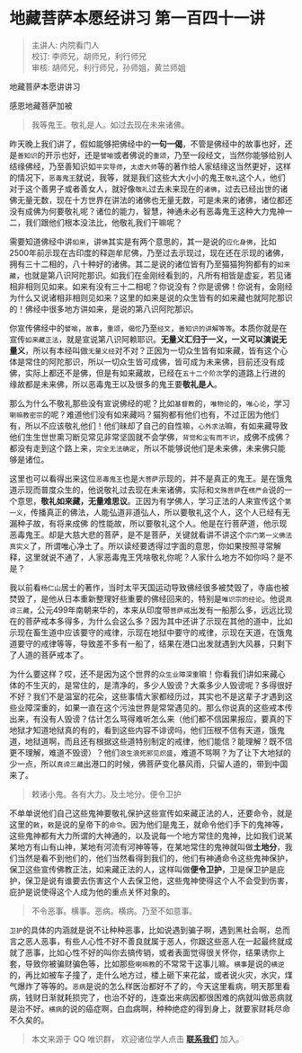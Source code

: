 # 地藏菩萨本愿经讲习 第一百四十一讲

> 主讲人: 内院看门人 <br />
> 校订: 李师兄，胡师兄，利行师兄 <br />
> 审核: 胡师兄，利行师兄，孙师姐，黄兰师姐 <br />

地藏菩萨本愿讲讲习

感恩地藏菩萨加被

> 我等鬼王。敬礼是人。如过去现在未来诸佛。

昨天晚上我们讲了，假如能够把佛经中的**一句一偈**，不管是佛经中的故事也好，还是`善知识`的开示也好，还是`譬喻`或者佛说的`重颂`，乃至一段经文，当然你能够给别人结缘佛经，乃至善知识如`平实导师`，`太虚大师`等的著作给人家结缘这当然更好，这样的情况下，`恶毒鬼王`就说，我等，就是我们这些大大小小的鬼王`敬礼`这个人，他们对于这个善男子或者善女人，就好像`敬礼`过去未来现在的`诸佛`，过去已经出世的诸佛无量无数，现在十方世界在讲法的诸佛也无量无数，可是未来的诸佛，诸位都还没有成佛为何要敬礼呢？诸位的能力，智慧，神通未必有恶毒鬼王这种大力鬼神一二，我们跟他们根本没法比，他敬礼我们干嘛呢？

需要知道佛经中讲`如来`，讲`佛`其实是有两个意思的，其一是说的`应化身佛`，比如2500年前示现在古印度的释迦牟尼佛，乃至过去示现过，现在还在示现的诸佛，拥有三十二相的，八十种好的诸佛。其二是说的诸位皆有乃至猫猫狗狗都有的`如来藏`，也就是第八识阿陀那识。如我们在金刚经看到的，凡所有相皆是虚妄，若见诸相非相则见如来。如来有没有三十二相呢？你说没有？你是谤佛！你说有，金刚经为什么又说诸相非相则见如来？这里的如来是说的众生皆有的如来藏也就阿陀那识的！佛经中很多地方讲如来，是说的第八识阿陀那识。

你宣传佛经中的`譬喻`，`故事`，`重颂`，`偈佗`乃至`经文`，`善知识的讲解等等`。本质你就是在宣传`如来藏正法`，就是宣说第八识阿赖耶识。**无量义汇归于一义，一义可以演说无量义**，所以有本经叫做`无量义经`对不对？正因为一切众生皆有如来藏，皆有这个心体是常住的阿陀那识，所以一切众生皆可成佛，皆可成为未来佛，目前还没有成佛，实际上都还不是佛，但是有如来藏故，已经在`五十二个阶次`学的道路上行进的缘故都是未来佛，所以恶毒鬼王以及很多的鬼王要**敬礼是人**。

那么为什么不敬礼那些没有宣说佛经的呢？比如`基督教`的，`唯物论`的，`唯心论`，学习`喇嘛教密宗`的呢？难道他们没有如来藏吗？猫狗都有他们也有，不过正因为他们有，所以不应该敬礼他们！他们昧却了自己的自性嘛，`心外求法`嘛，有如来藏导致他们生生世世熏习断见常见非常坚固就不会学佛，`背觉和尘有而不识`，成佛不成佛？都没有走到这个路上来，`完全无法确定`，所以不能够说他们是未来佛，未来佛只能够是诸位。

这里也可以看得出来这位`恶毒鬼王`也是`大菩萨`示现的，并不是真正的鬼王。是在饿鬼道示现而普度众生的，他说敬礼过去现在未来诸佛，实际和`文殊菩萨`在`楞严会`说的一个意思，**敬礼如来藏，无量难思议**。正因为有学佛人，学习正法的人来宣传这个`第一义`，传播真正的佛法，人能弘道非道弘人，所以要敬礼这个人，这个人已经有无漏种子故，有将来成佛 的性能故，所以要敬礼这个人。他是在行菩萨道，他示现恶毒鬼王。却是大慈大悲的菩萨，是不是菩萨，关键就看讲不讲这个`宗门第一义佛法真实义`了，所谓唯心净土了。所以读经要透得过字面的意思，你如果按照寻常解释，这里就说不通了，人家恶毒鬼王凭啥敬礼你呢？人家什么地方不如你吗？是不是？

我以前看`杨仁山`居士的著作，当时太平天国运动导致佛经很多被焚毁了，寺庙也被焚毁了，是他从日本重新整理好些重要的佛经回来的，特别是`唯识宗的经论`。他说`真谛三藏`，公元499年南朝来华的，本来从印度带`菩萨戒`出发有一船那么多，远远比现在的菩萨戒本多得多，为什么会这么多？因为其中还讲了示现在其他的道中，比如示现在畜生道中应该要守的戒律，示现在地狱中要守的戒律，示现在天道，在饿鬼道要守的戒律等等，导致差不多有一船了，结果在港口出发就遇到大风暴，只剩下了人道的菩萨戒本了。

为什么要这样？哎，还不是因为这个世界的`众生业障深重`嘛！你看我们讲如来藏心体的不生灭的，是常住的，是清净的，多少人毁谤？大乘多少人毁谤呢？多得很好不好？我们不是温室的花朵，这些事情大家都经历过，其实也不是这辈子才遇到这些业障深重的，如果一直在这个污浊世界是常常遇见的。那么你说真的这些戒本传出来，有没有人毁谤？估计怎么骂得难听怎么来（他们都不信因果报应，要真的下地狱才知道地狱真的有的，看到这些内容不诽谤吗，他们压根不信有天道，饿鬼道，地狱道啊，而且还有根据这些道特别制定的戒律，他们能信？能理解？既不信更不理解，难道不毁谤）？他们`浪生浪死邪见炽盛`，难道不骂啊？为了让下大地狱的少一点，所以`真谛三藏`出港口的时候，佛菩萨变化暴风雨，只留人道的，带到中国来了。

> 敕诸小鬼。各有大力。及土地分。便令卫护

不单单说他们自己这些鬼神要敬礼保护这些宣传如来藏正法的人，还要命令，就是这里的`敕`，`敕`是说的皇帝下的`命令`。因为他们是鬼王，就命令他们手下的鬼神等，这些鬼神都有大力所谓的大神通的，以及说每一个地方常住的鬼神，比如我们说某某地方有山有山神，某地有河流有河神等等，在某地常住的鬼神就叫做**土地分**，我们当然是看不到他们的，他们当然看得到我们的，他们有神通命令这些鬼神保护，保卫这些宣传佛教正法，如来藏正法的人，这样叫做**便令卫护**，卫是保卫护是庇护，保卫是说有谁要去伤害这个人去保卫他，这些鬼神使得这个人不会受到伤害，庇护是说使得这个人成为他的重点关怀对象的。

> 不令恶事。横事。恶病。横病。乃至不如意事。

`卫护`的具体的内涵就是说不让种种恶事，比如说遇到骗子啊，遇到黑社会啊，总而言之恶人恶事，有些人心性不好不善良就属于恶人，你跟这些恶人在一起最终就成就了恶事，比如心性不好的叫你去搞传销，或者表面觉得很关怀你，结果诱你上套，导致你被骗财骗色等，比如那些`喇嘛教`的不常常干这事儿嘛。`横事`是说的`横逆`的，再比如被车子撞了，走什么地方过，楼上砸下来花盆，或者说火灾，水灾，煤气爆炸了等等的。`恶病`是说的怎么样医治都好不了的，今天这里看病，明天那里看病，钱财日渐就耗损完了，也治不好的，连查出来病因都很困难的病就叫做恶病就是治不好。`横病`的说的癌症啊，白血病啊，种种绝症的得到身上，就要家财耗尽命不久矣的。

> 本文来源于 QQ 唯识群， 欢迎诸位学人点击 **[联系我们](https://mp.weixin.qq.com/s/lZCfWjmLjgNR165Tx4_bCQ)** 加入。
